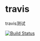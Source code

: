 # travis
travis测试

[![Build Status](https://www.travis-ci.org/tcly861204/travis.svg?branch=master)](https://www.travis-ci.org/tcly861204/travis)